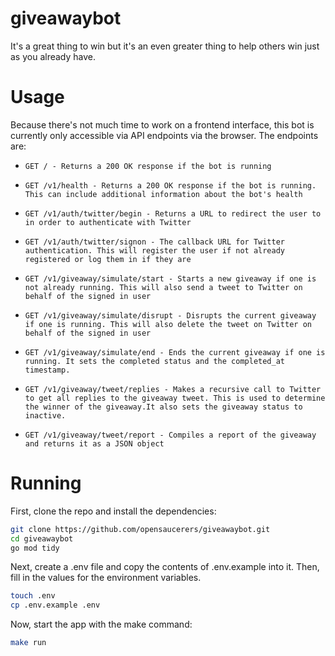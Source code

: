 # giveawaybot

It's a great thing to win but it's an even greater thing to help others win just as you already have.

# Usage

Because there's not much time to work on a frontend interface, this bot is currently only accessible via API endpoints via the browser. The endpoints are:

- `GET / - Returns a 200 OK response if the bot is running`

- `GET /v1/health - Returns a 200 OK response if the bot is running. This can include additional information about the bot's health`

- `GET /v1/auth/twitter/begin - Returns a URL to redirect the user to in order to authenticate with Twitter`

- `GET /v1/auth/twitter/signon - The callback URL for Twitter authentication. This will register the user if not already registered or log them in if they are`

- `GET /v1/giveaway/simulate/start - Starts a new giveaway if one is not already running. This will also send a tweet to Twitter on behalf of the signed in user`

- `GET /v1/giveaway/simulate/disrupt - Disrupts the current giveaway if one is running. This will also delete the tweet on Twitter on behalf of the signed in user`

- `GET /v1/giveaway/simulate/end - Ends the current giveaway if one is running. It sets the completed status and the completed_at timestamp.`

- `GET /v1/giveaway/tweet/replies - Makes a recursive call to Twitter to get all replies to the giveaway tweet. This is used to determine the winner of the giveaway.It also sets the giveaway status to inactive.`

- `GET /v1/giveaway/tweet/report - Compiles a report of the giveaway and returns it as a JSON object`

# Running

First, clone the repo and install the dependencies:

```bash
git clone https://github.com/opensaucerers/giveawaybot.git
cd giveawaybot
go mod tidy
```

Next, create a .env file and copy the contents of .env.example into it. Then, fill in the values for the environment variables.

```bash
touch .env
cp .env.example .env
```

Now, start the app with the make command:

```bash
make run
```
